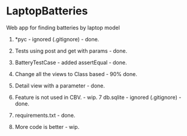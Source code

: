 # LaptopBatteries
Web app for finding batteries by laptop model 

1. *pyc - ignored (.gitignore) - done.
2. Tests using post and get with params - done.
3. BatteryTestCase - added assertEqual - done.
4. Change all the views to Class based - 90% done.
5. Detail view with a parameter - done.
6. Feature is not used in CBV. - wip.
7 db.sqlite - ignored (.gitignore) - done.
8. requirements.txt - done.

0. More code is better - wip. 

